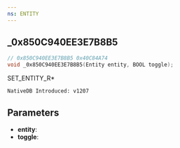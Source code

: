```yaml
---
ns: ENTITY
---
```

## _0x850C940EE3E7B8B5

```c
// 0x850C940EE3E7B8B5 0x40C84A74
void _0x850C940EE3E7B8B5(Entity entity, BOOL toggle);
```

SET_ENTITY_R*

```
NativeDB Introduced: v1207
```

## Parameters
* **entity**:
* **toggle**:
